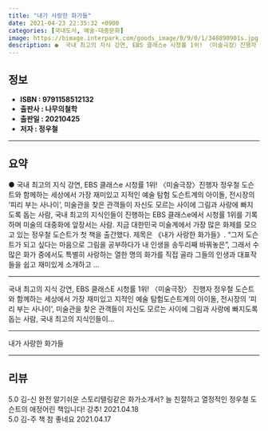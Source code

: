 ```yaml
---
title: "내가 사랑한 화가들"
date: 2021-04-23 22:35:32 +0900
categories: [국내도서, 예술-대중문화]
image: https://bimage.interpark.com/goods_image/0/9/0/1/348890901s.jpg
description: ●  국내 최고의 지식 강연, EBS 클래스e 시청률 1위! 〈미술극장〉진행자 정우철 도슨트와 함께하는  세상에서 가장 재미있고 지적인 예술 탐험  도슨트계의 아이돌, 전시장의 ‘피리 부는 사나이’, 미술관을 찾은 관객들이 자신도 모르는 사이에 그림과 사랑에 빠지도록 돕는 사람, 국내 최고의 지식인들이 
---
```


## **정보**

- **ISBN : 9791158512132**
- **출판사 : 나무의철학**
- **출판일 : 20210425**
- **저자 : 정우철**

------



## **요약**

●  국내 최고의 지식 강연, EBS 클래스e 시청률 1위! 〈미술극장〉진행자 정우철 도슨트와 함께하는  세상에서 가장 재미있고 지적인 예술 탐험  도슨트계의 아이돌, 전시장의 ‘피리 부는 사나이’, 미술관을 찾은 관객들이 자신도 모르는 사이에 그림과 사랑에 빠지도록 돕는 사람, 국내 최고의 지식인들이 진행하는 EBS 클래스e에서 시청률 1위를 기록하며 미술의 대중화에 앞장서는 사람. 지금 대한민국 미술계에서 가장 많은 화제를 모으고 있는 정우철 도슨트가 첫 책을 출간했다. 제목은 《내가 사랑한 화가들》. “그저 도슨트가 되고 싶다는 마음으로 그림을 공부하다가 내 인생을 송두리째 바꿔놓은”, 그래서 수많은 화가 중에서도 특별히 사랑하는 열한 명의 화가를 직접 골라 그들의 인생과 대표작들을 쉽고 재미있게 소개하고 ...

------

국내 최고의 지식 강연, EBS 클래스E 시청률 1위!
 〈미술극장〉       진행자 정우철 도슨트와 함께하는
  세상에서 가장 재미있고 지적인 예술 탐험도슨트계의 아이돌, 전시장의 ‘피리 부는 사나이’, 미술관을 찾은 관객들이 자신도 모르는 사이에 그림과 사랑에 빠지도록 돕는 사람, 국내 최고의 지식인들이... 

------


내가 사랑한 화가들 

------


## **리뷰** 

5.0 김-신 완전 알기쉬운 스토리텔링같은 화가소개서? 늘 친절하고 열정적인 정우철 도슨트의 애정어린  책입니다! 강추! 2021.04.18 <br/>5.0 김-주 책 참 좋네요 2021.04.17 <br/>